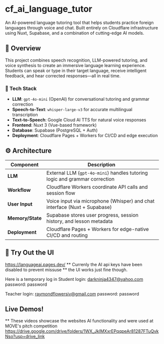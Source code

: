 # cf_ai_language_tutor

An AI-powered language tutoring tool that helps students practice foreign languages through voice and chat. Built entirely on Cloudflare infrastructure using Nuxt, Supabase, and a combination of cutting-edge AI models.

## 🧠 Overview

This project combines speech recognition, LLM-powered tutoring, and voice synthesis to create an immersive language learning experience. Students can speak or type in their target language, receive intelligent feedback, and hear corrected responses—all in real time.

### 🔧 Tech Stack

- **LLM**: `gpt-4o-mini` (OpenAI) for conversational tutoring and grammar correction  
- **Speech-to-Text**: `whisper-large-v3` for accurate multilingual transcription  
- **Text-to-Speech**: Google Cloud AI TTS for natural voice responses  
- **Frontend**: Nuxt 3 (Vue-based framework)  
- **Database**: Supabase (PostgreSQL + Auth)  
- **Deployment**: Cloudflare Pages + Workers for CI/CD and edge execution  

## ⚙️ Architecture

| Component         | Description                                                                 |
|------------------|-----------------------------------------------------------------------------|
| **LLM**           | External LLM (`gpt-4o-mini`) handles tutoring logic and grammar correction |
| **Workflow**      | Cloudflare Workers coordinate API calls and session flow                   |
| **User Input**    | Voice input via microphone (Whisper) and chat interface (Nuxt + Supabase)  |
| **Memory/State**  | Supabase stores user progress, session history, and lesson metadata        |
| **Deployment**    | Cloudflare Pages + Workers for edge-native CI/CD and routing               |

## 🚀 Try Out the UI

https://languageai.pages.dev/
** Currenly the AI api keys have been disabled to prevent missuse
** the UI works just fine though.

Here is a temporary log in
Student login: darkninja4347@yahoo.com
password: password

Teacher login: raymondflowersiv@gmail.com
password: password

## Live Demos!
** These videos showcase the websites AI functionality and were used at MOVE's pitch competition
https://drive.google.com/drive/folders/1WX_JkIMXxrEPqqpeAr81287FTuQvkNso?usp=drive_link

